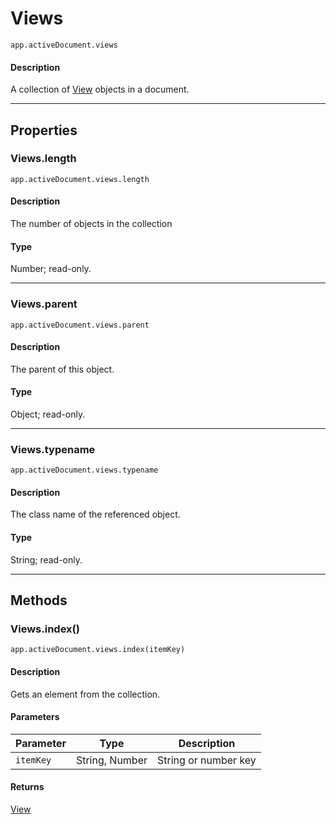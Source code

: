 # Views

`app.activeDocument.views`

#### Description

A collection of [View](./View.md) objects in a document.

---

## Properties

### Views.length

`app.activeDocument.views.length`

#### Description

The number of objects in the collection

#### Type

Number; read-only.

---

### Views.parent

`app.activeDocument.views.parent`

#### Description

The parent of this object.

#### Type

Object; read-only.

---

### Views.typename

`app.activeDocument.views.typename`

#### Description

The class name of the referenced object.

#### Type

String; read-only.

---

## Methods

### Views.index()

`app.activeDocument.views.index(itemKey)`

#### Description

Gets an element from the collection.

#### Parameters

| Parameter |      Type      |     Description      |
| --------- | -------------- | -------------------- |
| `itemKey` | String, Number | String or number key |

#### Returns

[View](./View.md)
